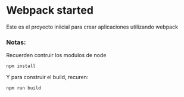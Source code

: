 # Webpack started

Este es el proyecto iniicial para crear aplicaciones utilizando webpack

### Notas:
Recuerden contruir los modulos de node
```
npm install
```
Y para construir el build, recuren:
```
npm run build
```
